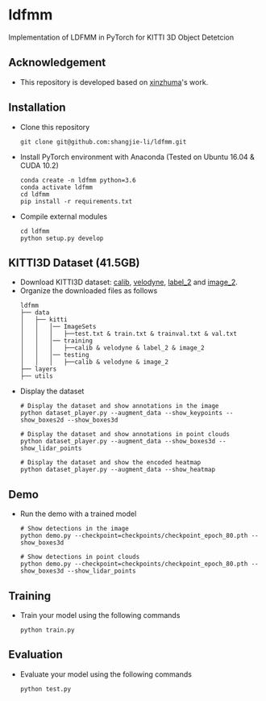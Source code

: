 # ldfmm

Implementation of LDFMM in PyTorch for KITTI 3D Object Detetcion

## Acknowledgement
 - This repository is developed based on [xinzhuma](https://github.com/xinzhuma/monodle)'s work.

## Installation
 - Clone this repository
   ```
   git clone git@github.com:shangjie-li/ldfmm.git
   ```
 - Install PyTorch environment with Anaconda (Tested on Ubuntu 16.04 & CUDA 10.2)
   ```
   conda create -n ldfmm python=3.6
   conda activate ldfmm
   cd ldfmm
   pip install -r requirements.txt
   ```
 - Compile external modules
   ```
   cd ldfmm
   python setup.py develop
   ```

## KITTI3D Dataset (41.5GB)
 - Download KITTI3D dataset: [calib](https://s3.eu-central-1.amazonaws.com/avg-kitti/data_object_calib.zip), [velodyne](https://s3.eu-central-1.amazonaws.com/avg-kitti/data_object_velodyne.zip), [label_2](https://s3.eu-central-1.amazonaws.com/avg-kitti/data_object_label_2.zip) and [image_2](https://s3.eu-central-1.amazonaws.com/avg-kitti/data_object_image_2.zip).
 - Organize the downloaded files as follows
   ```
   ldfmm
   ├── data
   │   ├── kitti
   │   │   │── ImageSets
   │   │   │   ├──test.txt & train.txt & trainval.txt & val.txt
   │   │   │── training
   │   │   │   ├──calib & velodyne & label_2 & image_2
   │   │   │── testing
   │   │   │   ├──calib & velodyne & image_2
   ├── layers
   ├── utils
   ```
 - Display the dataset
   ```
   # Display the dataset and show annotations in the image
   python dataset_player.py --augment_data --show_keypoints --show_boxes2d --show_boxes3d
   
   # Display the dataset and show annotations in point clouds
   python dataset_player.py --augment_data --show_boxes3d --show_lidar_points
   
   # Display the dataset and show the encoded heatmap
   python dataset_player.py --augment_data --show_heatmap
   ```

## Demo
 - Run the demo with a trained model
   ```
   # Show detections in the image
   python demo.py --checkpoint=checkpoints/checkpoint_epoch_80.pth --show_boxes3d
   
   # Show detections in point clouds
   python demo.py --checkpoint=checkpoints/checkpoint_epoch_80.pth --show_boxes3d --show_lidar_points
   ```

## Training
 - Train your model using the following commands
   ```
   python train.py
   ```

## Evaluation
 - Evaluate your model using the following commands
   ```
   python test.py
   ```

